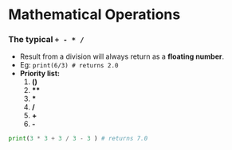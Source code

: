 # Mathematical Operations

### The typical `+ - * /`

* Result from a division will always return as a **floating number**.
* Eg: `print(6/3) # returns 2.0`
* **Priority list:** 
  1. **\(\)**
  2. **\*\***
  3. **\***
  4. **/**
  5. **+**
  6. **-**

```python
print(3 * 3 + 3 / 3 - 3 ) # returns 7.0
```

